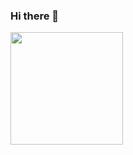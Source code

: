 ### Hi there 👋

<img height="180em" src="https://github-readme-stats.vercel.app/api?username=Luis-Tanese&show_icons=true&hide_border=true&&count_private=true&include_all_commits=true" />

<!--
**Luis-Tanese/Luis-Tanese** is a ✨ _special_ ✨ repository because its `README.md` (this file) appears on your GitHub profile.

Here are some ideas to get you started:

- 🔭 I’m currently working on ...
- 🌱 I’m currently learning ...
- 👯 I’m looking to collaborate on ...
- 🤔 I’m looking for help with ...
- 💬 Ask me about ...
- 📫 How to reach me: ...
- 😄 Pronouns: ...
- ⚡ Fun fact: ...
-->
